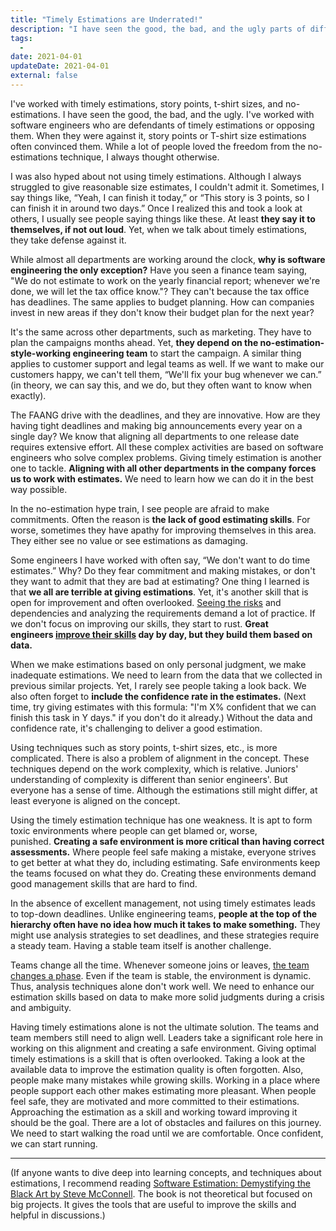 ```yaml
---
title: "Timely Estimations are Underrated!"
description: "I have seen the good, the bad, and the ugly parts of different estimation techniques. I think timely estimations are better when they are done right."
tags:
  -
date: 2021-04-01
updateDate: 2021-04-01
external: false
---
```


I've worked with timely estimations, story points, t-shirt sizes, and no-estimations. I have seen the good, the bad, and the ugly. I've worked with software engineers who are defendants of timely estimations or opposing them. When they were against it, story points or T-shirt size estimations often convinced them. While a lot of people loved the freedom from the no-estimations technique, I always thought otherwise.

I was also hyped about not using timely estimations. Although I always struggled to give reasonable size estimates, I couldn't admit it. Sometimes, I say things like, “Yeah, I can finish it today,” or “This story is 3 points, so I can finish it in around two days.” Once I realized this and took a look at others, I usually see people saying things like these. At least **they say it to themselves, if not out loud**. Yet, when we talk about timely estimations, they take defense against it.

While almost all departments are working around the clock, **why is software engineering the only exception?** Have you seen a finance team saying, "We do not estimate to work on the yearly financial report; whenever we're done, we will let the tax office know."? They can't because the tax office has deadlines. The same applies to budget planning. How can companies invest in new areas if they don't know their budget plan for the next year?

It's the same across other departments, such as marketing. They have to plan the campaigns months ahead. Yet, **they depend on the no-estimation-style-working engineering team** to start the campaign. A similar thing applies to customer support and legal teams as well. If we want to make our customers happy, we can't tell them, “We'll fix your bug whenever we can.” (in theory, we can say this, and we do, but they often want to know when exactly).

The FAANG drive with the deadlines, and they are innovative. How are they having tight deadlines and making big announcements every year on a single day? We know that aligning all departments to one release date requires extensive effort. All these complex activities are based on software engineers who solve complex problems. Giving timely estimation is another one to tackle. **Aligning with all other departments in the company forces us to work with estimates.** We need to learn how we can do it in the best way possible.

In the no-estimation hype train, I see people are afraid to make commitments. Often the reason is **the lack of good estimating skills**. For worse, sometimes they have apathy for improving themselves in this area. They either see no value or see estimations as damaging.

Some engineers I have worked with often say, “We don't want to do time estimates.” Why? Do they fear commitment and making mistakes, or don't they want to admit that they are bad at estimating? One thing I learned is that **we all are terrible at giving estimations**. Yet, it's another skill that is open for improvement and often overlooked. [Seeing the risks](/why-cant-this-be-done-sooner/) and dependencies and analyzing the requirements demand a lot of practice. If we don't focus on improving our skills, they start to rust. **Great engineers [improve their skills](/growth-with-systematic-bliss/) day by day, but they build them based on data.**

When we make estimations based on only personal judgment, we make inadequate estimations. We need to learn from the data that we collected in previous similar projects. Yet, I rarely see people taking a look back. We also often forget to **include the confidence rate in the estimates.** (Next time, try giving estimates with this formula: "I'm X% confident that we can finish this task in Y days." if you don't do it already.) Without the data and confidence rate, it's challenging to deliver a good estimation.

Using techniques such as story points, t-shirt sizes, etc., is more complicated. There is also a problem of alignment in the concept. These techniques depend on the work complexity, which is relative. Juniors' understanding of complexity is different than senior engineers'. But everyone has a sense of time. Although the estimations still might differ, at least everyone is aligned on the concept.

Using the timely estimation technique has one weakness. It is apt to form toxic environments where people can get blamed or, worse, punished. **Creating a safe environment is more critical than having correct assessments.** Where people feel safe making a mistake, everyone strives to get better at what they do, including estimating. Safe environments keep the teams focused on what they do. Creating these environments demand good management skills that are hard to find.

In the absence of excellent management, not using timely estimates leads to top-down deadlines. Unlike engineering teams, **people at the top of the hierarchy often have no idea how much it takes to make something.** They might use analysis strategies to set deadlines, and these strategies require a steady team. Having a stable team itself is another challenge.

Teams change all the time. Whenever someone joins or leaves, [the team changes a phase](https://en.wikipedia.org/wiki/Tuckman%27s_stages_of_group_development). Even if the team is stable, the environment is dynamic. Thus, analysis techniques alone don't work well. We need to enhance our estimation skills based on data to make more solid judgments during a crisis and ambiguity.

Having timely estimations alone is not the ultimate solution. The teams and team members still need to align well. Leaders take a significant role here in working on this alignment and creating a safe environment. Giving optimal timely estimations is a skill that is often overlooked. Taking a look at the available data to improve the estimation quality is often forgotten. Also, people make many mistakes while growing skills. Working in a place where people support each other makes estimating more pleasant. When people feel safe, they are motivated and more committed to their estimations. Approaching the estimation as a skill and working toward improving it should be the goal. There are a lot of obstacles and failures on this journey. We need to start walking the road until we are comfortable. Once confident, we can start running.

---

(If anyone wants to dive deep into learning concepts, and techniques about estimations, I recommend reading [Software Estimation: Demystifying the Black Art by Steve McConnell](https://www.goodreads.com/book/show/93891.Software_Estimation). The book is not theoretical but focused on big projects. It gives the tools that are useful to improve the skills and helpful in discussions.)
